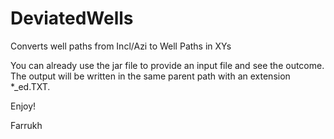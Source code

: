 # DeviatedWells
Converts well paths from Incl/Azi to Well Paths in XYs


You can already use the jar file to provide an input file and see the outcome. The output will be written in the same parent path with an
extension *_ed.TXT.

Enjoy!

Farrukh
